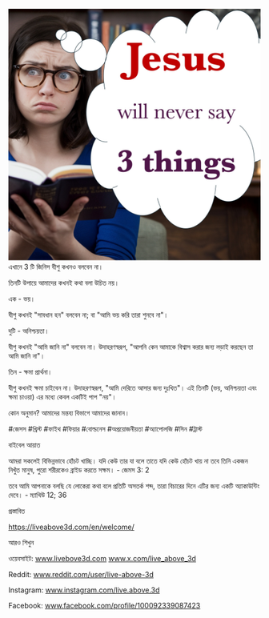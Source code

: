![Video cover image](../cover.jpg)
এখানে 3 টি জিনিস যীশু কখনও বলবেন না।

তিনটি উপায়ে আমাদের কখনই কথা বলা উচিত নয়।

এক - ভয়।

যীশু কখনই "সাবধান হন" বলবেন না; বা "আমি ভয় করি তারা শুনবে না"।

দুটি - অনিশ্চয়তা।

যীশু কখনই "আমি জানি না" বলবেন না। উদাহরণস্বরূপ, "আপনি কেন আমাকে বিশ্বাস করার জন্য লড়াই করছেন তা আমি জানি না"।

তিন - ক্ষমা প্রার্থনা।

যীশু কখনই ক্ষমা চাইবেন না। উদাহরণস্বরূপ, "আমি দেরিতে আসার জন্য দুঃখিত"। এই তিনটি (ভয়, অনিশ্চয়তা এবং ক্ষমা চাওয়া) এর মধ্যে কেবল একটিই পাপ "নয়"।

কোন অনুমান? আমাদের মন্তব্য বিভাগে আমাদের জানান।

#জেসস #খ্রিস্ট #ফাইথ #ফিয়ার #বোল্ডনেস #অপ্রয়োজনীয়তা #অ্যাপোলজি #সিন #ট্রাস্ট

বাইবেল আয়াত


আমরা সকলেই বিভিন্নভাবে হোঁচট খাচ্ছি। যদি কেউ তার যা বলে তাতে যদি কেউ হোঁচট খায় না তবে তিনি একজন নিখুঁত মানুষ, পুরো শরীরকেও ব্রাইড করতে সক্ষম। - জেমস 3: 2


তবে আমি আপনাকে বলছি যে লোকেরা কথা বলে প্রতিটি অসতর্ক শব্দ, তারা বিচারের দিনে এটির জন্য একটি অ্যাকাউন্টিং দেবে। - ম্যাথিউ 12; 36

প্রস্তাবিত

https://liveabove3d.com/en/welcome/


আরও শিখুন

ওয়েবসাইট: www.livebove3d.com www.x.com/live_above_3d


Reddit: www.reddit.com/user/live-above-3d

Instagram: www.instagram.com/live.above.3d

Facebook: www.facebook.com/profile/100092339087423




